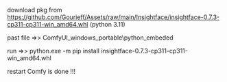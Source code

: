 download pkg from https://github.com/Gourieff/Assets/raw/main/Insightface/insightface-0.7.3-cp311-cp311-win_amd64.whl (python 3.11)

past file =>> ComfyUI_windows_portable\python_embeded

run =>> python.exe -m pip install insightface-0.7.3-cp311-cp311-win_amd64.whl

restart Comfy is done !!!
